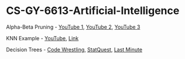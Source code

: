 # CS-GY-6613-Artificial-Intelligence


Alpha-Beta Pruning - [YouTube 1](https://www.youtube.com/watch?v=xBXHtz4Gbdo), [YouTube 2](https://www.youtube.com/watch?v=_i-lZcbWkps), [YouTube 3](https://www.youtube.com/watch?v=dEs_kbvu_0s)

KNN Example - [YouTube](https://www.youtube.com/watch?v=jBb8I9BpJrU), [Link](https://people.revoledu.com/kardi/tutorial/KNN/KNN_Numerical-example.html)


Decision Trees - [Code Wrestling](https://www.youtube.com/watch?v=UdTKxGQvYdc), [StatQuest](https://www.youtube.com/watch?v=7VeUPuFGJHk), [Last Minute](https://www.youtube.com/watch?v=atw7hUrg3_8)
